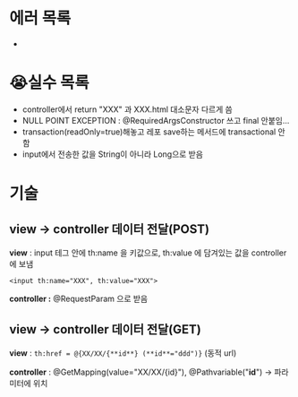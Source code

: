 # 에러 목록

- 

# 😭실수 목록

- controller에서 return "XXX" 과 XXX.html 대소문자 다르게 씀
- NULL POINT EXCEPTION : @RequiredArgsConstructor 쓰고 final 안붙임...
- transaction(readOnly=true)해놓고 레포 save하는 메서드에 transactional 안 함
- input에서 전송한 값을 String이 아니라 Long으로 받음

# 기술

## view → controller 데이터 전달(POST)

**view** : input 테그 안에 th:name 을 키값으로, th:value 에 담겨있는 값을 controller에 보냄 

`<input th:name="XXX", th:value="XXX">`

**controller :** @RequestParam 으로 받음 

## view → controller 데이터 전달(GET)

**view** : `th:href = @{XX/XX/{**id**} (**id**="ddd")}` (동적 url)

**controller** : @GetMapping(value="XX/XX/{id}"), @Pathvariable("**id**") → 파라미터에 위치
